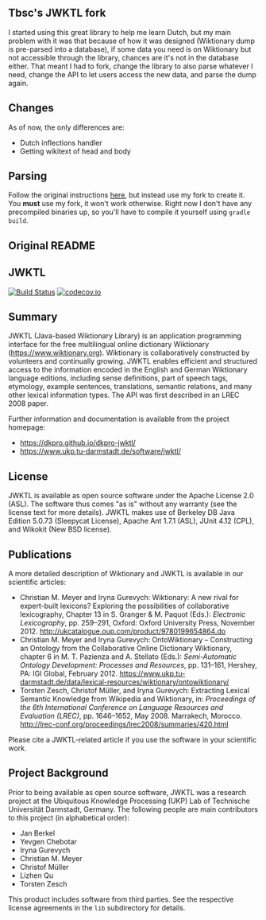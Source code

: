 Tbsc's JWKTL fork
-----------------

I started using this great library to help me learn Dutch, but my main problem with it was that because of how it was designed (Wiktionary dump is pre-parsed into a database), if some data you need is on Wiktionary but not accessible through the library, chances are it's not in the database either. That meant I had to fork, change the library to also parse whatever I need, change the API to let users access the new data, and parse the dump again.

Changes
-------

As of now, the only differences are:
- Dutch inflections handler
- Getting wikitext of head and body

Parsing
-------

Follow the original instructions [here](https://dkpro.github.io/dkpro-jwktl/documentation/getting-started/), but instead use my fork to create it.  
You **must** use my fork, it won't work otherwise.
Right now I don't have any precompiled binaries up, so you'll have to compile it yourself using `gradle build`.

Original README
---------------

JWKTL
-----
[![Build Status](https://travis-ci.org/dkpro/dkpro-jwktl.svg)](https://travis-ci.org/dkpro/dkpro-jwktl)
[![codecov.io](http://codecov.io/github/dkpro/dkpro-jwktl/coverage.svg?branch=master)](http://codecov.io/github/dkpro/dkpro-jwktl?branch=master)

Summary
-------

JWKTL (Java-based Wiktionary Library) is an application programming 
interface for the free  multilingual online dictionary Wiktionary
(https://www.wiktionary.org). Wiktionary is collaboratively constructed 
by volunteers and continually growing. JWKTL enables efficient and 
structured access to the information encoded in the English and German Wiktionary language editions, including sense definitions, 
part of speech tags, etymology, example sentences, translations, 
semantic relations, and many other lexical information types. The 
API was first described in an LREC 2008 paper.

Further information and documentation is available from the project homepage:
* https://dkpro.github.io/dkpro-jwktl/
* https://www.ukp.tu-darmstadt.de/software/jwktl/


License
-------

JWKTL is available as open source software under the Apache License 
2.0 (ASL). The software thus comes "as is" without any warranty (see
the license text for more details). JWKTL makes use of Berkeley DB Java
Edition 5.0.73 (Sleepycat License), Apache Ant 1.7.1 (ASL), JUnit 4.12 (CPL), and Wikokit (New BSD license). 


Publications
------------

A more detailed description of Wiktionary and JWKTL is available in our 
scientific articles:

* Christian M. Meyer and Iryna Gurevych: Wiktionary: A new rival for 
  expert-built lexicons? Exploring the possibilities of collaborative 
  lexicography, Chapter 13 in S. Granger & M. Paquot (Eds.): *Electronic 
  Lexicography*, pp. 259–291, Oxford: Oxford University Press, November 2012.
  <http://ukcatalogue.oup.com/product/9780199654864.do>
* Christian M. Meyer and Iryna Gurevych: OntoWiktionary – Constructing an 
  Ontology from the Collaborative Online Dictionary Wiktionary, chapter 6 in 
  M. T. Pazienza and A. Stellato (Eds.): *Semi-Automatic Ontology Development: 
  Processes and Resources*, pp. 131–161, Hershey, PA: IGI Global, February 2012.
  <https://www.ukp.tu-darmstadt.de/data/lexical-resources/wiktionary/ontowiktionary/>
* Torsten Zesch, Christof Müller, and Iryna Gurevych: Extracting Lexical 
  Semantic Knowledge from Wikipedia and Wiktionary, in: *Proceedings of the 
  6th International Conference on Language Resources and Evaluation (LREC)*, 
  pp. 1646–1652, May 2008. Marrakech, Morocco.
  <http://lrec-conf.org/proceedings/lrec2008/summaries/420.html>

Please cite a JWKTL-related article if you use the software in your 
scientific work.


Project Background
------------------

Prior to being available as open source software, JWKTL was a research 
project at the Ubiquitous Knowledge Processing (UKP) Lab of Technische 
Universität Darmstadt, Germany. The following people are main contributors 
to this project (in alphabetical order):

* Jan Berkel
* Yevgen Chebotar
* Iryna Gurevych
* Christian M. Meyer
* Christof Müller
* Lizhen Qu
* Torsten Zesch 

This product includes software from third parties. See the respective 
license agreements in the `lib` subdirectory for details.
